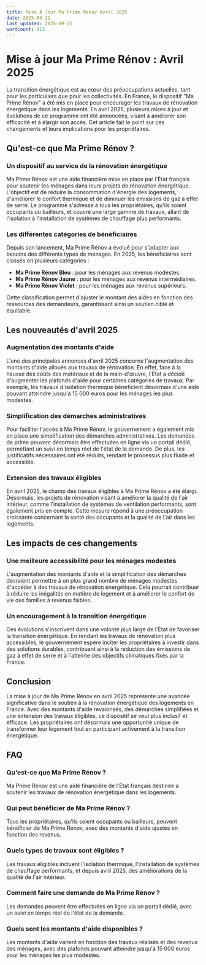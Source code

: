 ```yaml
---
title: Mise À Jour Ma Prime Renov Avril 2025
date: 2025-09-21
last_updated: 2025-09-21
wordcount: 813
---
```


# Mise à jour Ma Prime Rénov : Avril 2025

La transition énergétique est au cœur des préoccupations actuelles, tant pour les particuliers que pour les collectivités. En France, le dispositif "Ma Prime Rénov" a été mis en place pour encourager les travaux de rénovation énergétique dans les logements. En avril 2025, plusieurs mises à jour et évolutions de ce programme ont été annoncées, visant à améliorer son efficacité et à élargir son accès. Cet article fait le point sur ces changements et leurs implications pour les propriétaires.

## Qu'est-ce que Ma Prime Rénov ?

### Un dispositif au service de la rénovation énergétique

Ma Prime Rénov est une aide financière mise en place par l'État français pour soutenir les ménages dans leurs projets de rénovation énergétique. L'objectif est de réduire la consommation d'énergie des logements, d'améliorer le confort thermique et de diminuer les émissions de gaz à effet de serre. Le programme s'adresse à tous les propriétaires, qu'ils soient occupants ou bailleurs, et couvre une large gamme de travaux, allant de l'isolation à l'installation de systèmes de chauffage plus performants.

### Les différentes catégories de bénéficiaires

Depuis son lancement, Ma Prime Rénov a évolué pour s'adapter aux besoins des différents types de ménages. En 2025, les bénéficiaires sont classés en plusieurs catégories :

- **Ma Prime Rénov Bleu** : pour les ménages aux revenus modestes.
- **Ma Prime Rénov Jaune** : pour les ménages aux revenus intermédiaires.
- **Ma Prime Rénov Violet** : pour les ménages aux revenus supérieurs.

Cette classification permet d'ajuster le montant des aides en fonction des ressources des demandeurs, garantissant ainsi un soutien ciblé et équitable.

## Les nouveautés d'avril 2025

### Augmentation des montants d'aide

L'une des principales annonces d'avril 2025 concerne l'augmentation des montants d'aide alloués aux travaux de rénovation. En effet, face à la hausse des coûts des matériaux et de la main-d'œuvre, l'État a décidé d'augmenter les plafonds d'aide pour certaines catégories de travaux. Par exemple, les travaux d'isolation thermique bénéficient désormais d'une aide pouvant atteindre jusqu'à 15 000 euros pour les ménages les plus modestes.

### Simplification des démarches administratives

Pour faciliter l'accès à Ma Prime Rénov, le gouvernement a également mis en place une simplification des démarches administratives. Les demandes de prime peuvent désormais être effectuées en ligne via un portail dédié, permettant un suivi en temps réel de l'état de la demande. De plus, les justificatifs nécessaires ont été réduits, rendant le processus plus fluide et accessible.

### Extension des travaux éligibles

En avril 2025, le champ des travaux éligibles à Ma Prime Rénov a été élargi. Désormais, les projets de rénovation visant à améliorer la qualité de l'air intérieur, comme l'installation de systèmes de ventilation performants, sont également pris en compte. Cette mesure répond à une préoccupation croissante concernant la santé des occupants et la qualité de l'air dans les logements.

## Les impacts de ces changements

### Une meilleure accessibilité pour les ménages modestes

L'augmentation des montants d'aide et la simplification des démarches devraient permettre à un plus grand nombre de ménages modestes d'accéder à des travaux de rénovation énergétique. Cela pourrait contribuer à réduire les inégalités en matière de logement et à améliorer le confort de vie des familles à revenus faibles.

### Un encouragement à la transition énergétique

Ces évolutions s'inscrivent dans une volonté plus large de l'État de favoriser la transition énergétique. En rendant les travaux de rénovation plus accessibles, le gouvernement espère inciter les propriétaires à investir dans des solutions durables, contribuant ainsi à la réduction des émissions de gaz à effet de serre et à l'atteinte des objectifs climatiques fixés par la France.

## Conclusion

La mise à jour de Ma Prime Rénov en avril 2025 représente une avancée significative dans le soutien à la rénovation énergétique des logements en France. Avec des montants d'aide revalorisés, des démarches simplifiées et une extension des travaux éligibles, ce dispositif se veut plus inclusif et efficace. Les propriétaires ont désormais une opportunité unique de transformer leur logement tout en participant activement à la transition énergétique.

## FAQ

### Qu'est-ce que Ma Prime Rénov ?

Ma Prime Rénov est une aide financière de l'État français destinée à soutenir les travaux de rénovation énergétique dans les logements.

### Qui peut bénéficier de Ma Prime Rénov ?

Tous les propriétaires, qu'ils soient occupants ou bailleurs, peuvent bénéficier de Ma Prime Rénov, avec des montants d'aide ajustés en fonction des revenus.

### Quels types de travaux sont éligibles ?

Les travaux éligibles incluent l'isolation thermique, l'installation de systèmes de chauffage performants, et depuis avril 2025, des améliorations de la qualité de l'air intérieur.

### Comment faire une demande de Ma Prime Rénov ?

Les demandes peuvent être effectuées en ligne via un portail dédié, avec un suivi en temps réel de l'état de la demande.

### Quels sont les montants d'aide disponibles ?

Les montants d'aide varient en fonction des travaux réalisés et des revenus des ménages, avec des plafonds pouvant atteindre jusqu'à 15 000 euros pour les ménages les plus modestes.